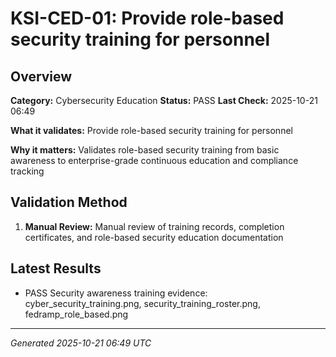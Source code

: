 # KSI-CED-01: Provide role-based security training for personnel

## Overview

**Category:** Cybersecurity Education
**Status:** PASS
**Last Check:** 2025-10-21 06:49

**What it validates:** Provide role-based security training for personnel

**Why it matters:** Validates role-based security training from basic awareness to enterprise-grade continuous education and compliance tracking

## Validation Method

1. **Manual Review:** Manual review of training records, completion certificates, and role-based security education documentation

## Latest Results

- PASS Security awareness training evidence: cyber_security_training.png, security_training_roster.png, fedramp_role_based.png

---
*Generated 2025-10-21 06:49 UTC*